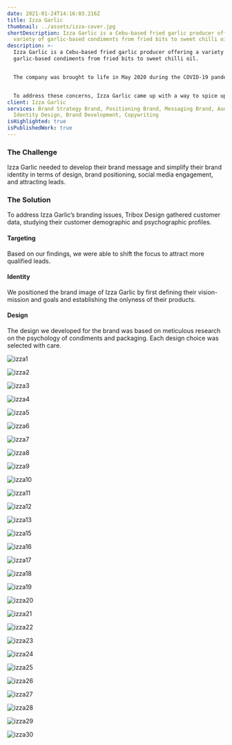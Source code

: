 ```yaml
---
date: 2021-01-24T14:16:03.216Z
title: Izza Garlic
thumbnail: ../assets/izza-cover.jpg
shortDescription: Izza Garlic is a Cebu-based fried garlic producer offering a
  variety of garlic-based condiments from fried bits to sweet chilli oil.
description: >-
  Izza Garlic is a Cebu-based fried garlic producer offering a variety of
  garlic-based condiments from fried bits to sweet chilli oil.


  The company was brought to life in May 2020 during the COVID-19 pandemic when, in addition to the virus itself, food became a primary source of concern. With dining out no longer being a practical option, many came to rely on home-cooked meals. However, home cooks faced new challenges, from running out of recipes and ideas to finding the task tedious and becoming a chore.


  To address these concerns, Izza Garlic came up with a way to spice up homemade meals and simplify home cooking and meal prepping for everyone in the city.
client: Izza Garlic
services: Brand Strategy Brand, Positioning Brand, Messaging Brand, Audit Brand,
  Identity Design, Brand Development, Copywriting
isHighlighted: true
isPublishedWork: true
---
```

### The Challenge

Izza Garlic needed to develop their brand message and simplify their brand identity in terms of design, brand positioning, social media engagement, and attracting leads.

### The Solution

To address Izza Garlic’s branding issues, Tribox Design gathered customer data, studying their customer demographic and psychographic profiles.

#### Targeting

Based on our findings, we were able to shift the focus to attract more qualified leads.

#### Identity

We positioned the brand image of Izza Garlic by first defining their vision-mission and goals and establishing the onlyness of their products.

#### Design

The design we developed for the brand was based on meticulous research on the psychology of condiments and packaging. Each design choice was selected with care.





![izza1](../assets/izza-1.jpg)





![izza2](../assets/izza-2.jpg)



![izza3](../assets/izza-3.jpg)





![izza4](../assets/izza-4.jpg)





![izza5](../assets/izza-5.jpg)





![izza6](../assets/izza-6.jpg)





![izza7](../assets/izza-7.jpg)





![izza8](../assets/izza-8.jpg)





![izza9](../assets/izza-9.jpg)





![izza10](../assets/izza-10.jpg)



![izza11](../assets/izza-11.jpg)





![izza12](../assets/izza-12.jpg)



![izza13](../assets/izza-13.jpg)





![izza15](../assets/izza-15.jpg)





![izza16](../assets/izza-16.jpg)





![izza17](../assets/izza-17.jpg)





![izza18](../assets/izza-18.jpg)





![izza19](../assets/izza-19.jpg)





![izza20](../assets/izza-20.jpg)



![izza21](../assets/izza-21.jpg)





![izza22](../assets/izza-22.jpg)





![izza23](../assets/izza-23.jpg)





![izza24](../assets/izza-24.jpg)





![izza25](../assets/izza-25.jpg)





![izza26](../assets/izza-26.jpg)





![izza27](../assets/izza-27.jpg)





![izza28](../assets/izza-28.jpg)





![izza29](../assets/izza-29.jpg)





![izza30](../assets/izza-30.jpg)